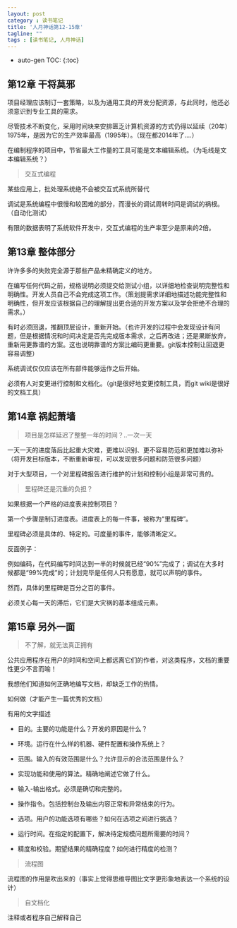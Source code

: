 ```yaml
---
layout: post
category : 读书笔记
title: '人月神话第12-15章'
tagline: ""
tags : [读书笔记, 人月神话]
---
```


* auto-gen TOC:
{:toc}

## 第12章 干将莫邪

项目经理应该制订一套策略，以及为通用工具的开发分配资源，与此同时，他还必须意识到专业工具的需求。

尽管技术不断变化，采用时间块来安排匮乏计算机资源的方式仍得以延续（20年）1975年，是因为它的生产效率最高（1995年）。（现在都2014年了....）

在编制程序的项目中，节省最大工作量的工具可能是文本编辑系统。（为毛线是文本编辑系统？）

<!--break-->

> 交互式编程

某些应用上，批处理系统绝不会被交互式系统所替代

调试是系统编程中很慢和较困难的部分，而漫长的调试周转时间是调试的祸根。（自动化测试）

有限的数据表明了系统软件开发中，交互式编程的生产率至少是原来的2倍。

## 第13章 整体部分

许许多多的失败完全源于那些产品未精确定义的地方。

在编写任何代码之前，规格说明必须提交给测试小组，以详细地检查说明完整性和明确性。开发人员自己不会完成这项工作。（策划提需求详细地描述功能完整性和明确性，但开发应该根据自己的理解提出更合适的开发方案以及学会拒绝不合理的需求。）

有时必须回退，推翻顶层设计，重新开始。（也许开发的过程中会发现设计有问题，但是根据情况和时间决定是否先完成版本需求，之后再改进；还是果断放弃，重新用更靠谱的方案。这也说明靠谱的方案比编码更重要。git版本控制让回退更容易调整）

系统调试仅仅应该在所有部件能够运作之后开始。

必须有人对变更进行控制和文档化。（git是很好地变更控制工具，而git wiki是很好的文档工具）

## 第14章 祸起萧墙

> 项目是怎样延迟了整整一年的时间？..一次一天

一天一天的进度落后比起重大灾难，更难以识别、更不容易防范和更加难以弥补（将开发目标版本，不断重新审视，可以发现很多问题和防范很多问题）

对于大型项目，一个对里程碑报告进行维护的计划和控制小组是非常可贵的。

> 里程碑还是沉重的负担？

如果根据一个严格的进度表来控制项目？

第一个步骤是制订进度表。进度表上的每一件事，被称为“里程碑”。

里程碑必须是具体的、特定的。可度量的事件，能够清晰定义。

反面例子：

例如编码，在代码编写时间达到一半的时候就已经“90%”完成了；调试在大多时候都是“99%完成”的；计划完毕是任何人只有愿意，就可以声明的事件。

然而，具体的里程碑是百分之百的事件。

必须关心每一天的滞后，它们是大灾祸的基本组成元素。

## 第15章 另外一面

> 不了解，就无法真正拥有

公共应用程序在用户的时间和空间上都远离它们的作者，对这类程序，文档的重要性更少不言而喻！

我想他们知道如何正确地编写文档，却缺乏工作的热情。

如何做（才能产生一篇优秀的文档）

有用的文字描述

- 目的。主要的功能是什么？开发的原因是什么？

- 环境。运行在什么样的机器、硬件配置和操作系统上？

- 范围。输入的有效范围是什么？允许显示的合法范围是什么？

- 实现功能和使用的算法。精确地阐述它做了什么。

- 输入-输出格式。必须是确切和完整的。

- 操作指令。包括控制台及输出内容正常和异常结束的行为。

- 选项。用户的功能选项有哪些？如何在选项之间进行挑选？

- 运行时间。在指定的配置下，解决待定规模问题所需要的时间？

- 精度和校验。期望结果的精确程度？如何进行精度的检测？

> 流程图

流程图的作用是吹出来的（事实上觉得思维导图比文字更形象地表达一个系统的设计）

> 自文档化

注释或者程序自己解释自己













